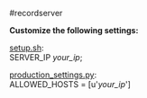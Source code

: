 #recordserver

**Customize the following settings:**  

[setup.sh](./setup.sh):  
SERVER_IP *your_ip*;  
 
[production_settings.py](./recordserver/production_settings.py):  
ALLOWED_HOSTS = [u'*your_ip*']  
